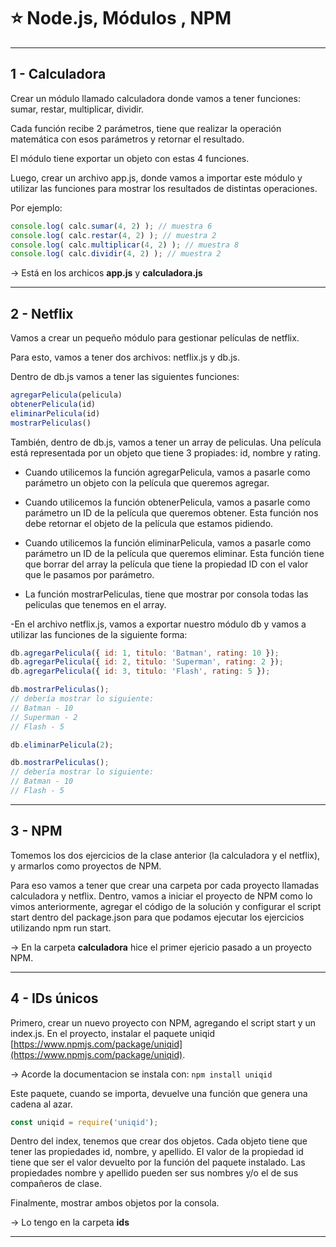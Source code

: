# :star: Node.js, Módulos , NPM

---

## 1 - Calculadora

Crear un módulo llamado calculadora donde vamos a tener funciones: sumar, restar, multiplicar, dividir.

Cada función recibe 2 parámetros, tiene que realizar la operación matemática con esos parámetros y retornar el resultado.

El módulo tiene exportar un objeto con estas 4 funciones.

Luego, crear un archivo app.js, donde vamos a importar este módulo y utilizar las funciones para mostrar los resultados de distintas operaciones.

Por ejemplo:
```JavaScript
console.log( calc.sumar(4, 2) ); // muestra 6
console.log( calc.restar(4, 2) ); // muestra 2
console.log( calc.multiplicar(4, 2) ); // muestra 8
console.log( calc.dividir(4, 2) ); // muestra 2
```

-> Está en los archicos **app.js** y **calculadora.js**

---

## 2 - Netflix

Vamos a crear un pequeño módulo para gestionar películas de netflix. 

Para esto, vamos a tener dos archivos: netflix.js y db.js.

Dentro de db.js vamos a tener las siguientes funciones:
```JavaScript
agregarPelicula(pelicula)
obtenerPelicula(id)
eliminarPelicula(id)
mostrarPeliculas()
```

También, dentro de db.js, vamos a tener un array de peliculas. Una película está representada por un objeto que tiene 3 propiades: id, nombre y rating.

- Cuando utilicemos la función agregarPelicula, vamos a pasarle como parámetro un objeto con la película que queremos agregar.

- Cuando utilicemos la función obtenerPelicula, vamos a pasarle como parámetro un ID de la película que queremos obtener. Esta función nos debe retornar el objeto de la película que estamos pidiendo.

- Cuando utilicemos la función eliminarPelicula, vamos a pasarle como parámetro un ID de la película que queremos eliminar. Esta función tiene que borrar del array la película que tiene la propiedad ID con el valor que le pasamos por parámetro.

- La función mostrarPeliculas, tiene que mostrar por consola todas las peliculas que tenemos en el array.

-En el archivo netflix.js, vamos a exportar nuestro módulo db y vamos a utilizar las funciones de la siguiente forma:

```JavaScript
db.agregarPelicula({ id: 1, titulo: 'Batman', rating: 10 });
db.agregarPelicula({ id: 2, titulo: 'Superman', rating: 2 });
db.agregarPelicula({ id: 3, titulo: 'Flash', rating: 5 });

db.mostrarPeliculas();
// debería mostrar lo siguiente:
// Batman - 10
// Superman - 2
// Flash - 5

db.eliminarPelicula(2);

db.mostrarPeliculas();
// debería mostrar lo siguiente:
// Batman - 10
// Flash - 5
```

---

## 3 - NPM

Tomemos los dos ejercicios de la clase anterior (la calculadora y el netflix), y armarlos como proyectos de NPM.

Para eso vamos a tener que crear una carpeta por cada proyecto llamadas calculadora y netflix. Dentro, vamos a iniciar el proyecto de NPM como lo vimos anteriormente, agregar el código de la solución y configurar el script start dentro del package.json para que podamos ejecutar los ejercicios utilizando npm run start.

-> En la carpeta **calculadora** hice el primer ejericio pasado a un proyecto NPM.

---

## 4 - IDs únicos

Primero, crear un nuevo proyecto con NPM, agregando el script start y un index.js. En el proyecto, instalar el paquete uniqid [https://www.npmjs.com/package/uniqid](https://www.npmjs.com/package/uniqid). 

-> Acorde la documentacion se instala con: ```npm install uniqid```

Este paquete, cuando se importa, devuelve una función que genera una cadena al azar.

```JavaScript
const uniqid = require('uniqid');
```

Dentro del index, tenemos que crear dos objetos. Cada objeto tiene que tener las propiedades id, nombre, y apellido. El valor de la propiedad id tiene que ser el valor devuelto por la función del paquete instalado. Las propiedades nombre y apellido pueden ser sus nombres y/o el de sus compañeros de clase. 

Finalmente, mostrar ambos objetos por la consola.

-> Lo tengo en la carpeta **ids**

---
